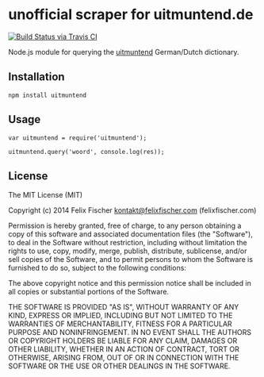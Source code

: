 # unofficial scraper for uitmuntend.de

[![Build Status via Travis CI](https://api.travis-ci.org/felixfischer/uitmuntend.svg?branch=master)](https://travis-ci.org/felixfischer/uitmuntend)

Node.js module for querying the [uitmuntend](http://www.uitmuntend.de/) 
German/Dutch dictionary.

## Installation

`npm install uitmuntend`

## Usage

```
var uitmuntend = require('uitmuntend');

uitmuntend.query('woord', console.log(res));
```

## License

The MIT License (MIT)

Copyright (c) 2014 Felix Fischer <kontakt@felixfischer.com> (felixfischer.com)

Permission is hereby granted, free of charge, to any person obtaining a copy
of this software and associated documentation files (the "Software"), to deal
in the Software without restriction, including without limitation the rights
to use, copy, modify, merge, publish, distribute, sublicense, and/or sell
copies of the Software, and to permit persons to whom the Software is
furnished to do so, subject to the following conditions:

The above copyright notice and this permission notice shall be included in
all copies or substantial portions of the Software.

THE SOFTWARE IS PROVIDED "AS IS", WITHOUT WARRANTY OF ANY KIND, EXPRESS OR
IMPLIED, INCLUDING BUT NOT LIMITED TO THE WARRANTIES OF MERCHANTABILITY,
FITNESS FOR A PARTICULAR PURPOSE AND NONINFRINGEMENT. IN NO EVENT SHALL THE
AUTHORS OR COPYRIGHT HOLDERS BE LIABLE FOR ANY CLAIM, DAMAGES OR OTHER
LIABILITY, WHETHER IN AN ACTION OF CONTRACT, TORT OR OTHERWISE, ARISING FROM,
OUT OF OR IN CONNECTION WITH THE SOFTWARE OR THE USE OR OTHER DEALINGS IN
THE SOFTWARE.
